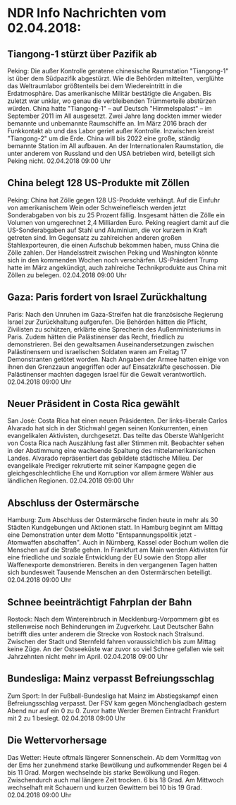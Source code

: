 # NDR Info Nachrichten vom 02.04.2018:


## Tiangong-1 stürzt über Pazifik ab
Peking: Die außer Kontrolle geratene chinesische Raumstation "Tiangong-1" ist über dem Südpazifik abgestürzt. Wie die Behörden mitteilten, verglühte das Weltraumlabor größtenteils bei dem Wiedereintritt in die Erdatmosphäre. Das amerikanische Militär bestätigte die Angaben. Bis zuletzt war unklar, wo genau die verbleibenden Trümmerteile abstürzen würden. China hatte "Tiangong-1" – auf Deutsch "Himmelspalast" – im September 2011 im All ausgesetzt. Zwei Jahre lang dockten immer wieder bemannte und unbemannte Raumschiffe an. Im März 2016 brach der Funkkontakt ab und das Labor geriet außer Kontrolle. Inzwischen kreist "Tiangong-2" um die Erde. China will bis 2022 eine große, ständig bemannte Station im All aufbauen. An der Internationalen Raumstation, die unter anderem von Russland und den USA betrieben wird, beteiligt sich Peking nicht. 02.04.2018 09:00 Uhr 

## China belegt 128 US-Produkte mit Zöllen
Peking: China hat Zölle gegen 128 US-Produkte verhängt. Auf die Einfuhr von amerikanischem Wein oder Schweinefleisch werden jetzt Sonderabgaben von bis zu 25 Prozent fällig. Insgesamt hätten die Zölle ein Volumen von umgerechnet 2,4 Milliarden Euro. Peking reagiert damit auf die US-Sonderabgaben auf Stahl und Aluminium, die vor kurzem in Kraft getreten sind. Im Gegensatz zu zahlreichen anderen großen Stahlexporteuren, die einen Aufschub bekommen haben, muss China die Zölle zahlen. Der Handelsstreit zwischen Peking und Washington könnte sich in den kommenden Wochen noch verschärfen. US-Präsident Trump hatte im März angekündigt, auch zahlreiche Technikprodukte aus China mit Zöllen zu belegen. 02.04.2018 09:00 Uhr 

## Gaza: Paris fordert von Israel Zurückhaltung
Paris: Nach den Unruhen im Gaza-Streifen hat die französische Regierung Israel zur Zurückhaltung aufgerufen. Die Behörden hätten die Pflicht, Zivilisten zu schützen, erklärte eine Sprecherin des Außenministeriums in Paris. Zudem hätten die Palästinenser das Recht, friedlich zu demonstrieren. Bei den gewaltsamen Auseinandersetzungen zwischen Palästinensern und israelischen Soldaten waren am Freitag 17 Demonstranten getötet worden. Nach Angaben der Armee hatten einige von ihnen den Grenzzaun angegriffen oder auf Einsatzkräfte geschossen. Die Palästinenser machten dagegen Israel für die Gewalt verantwortlich. 02.04.2018 09:00 Uhr 

## Neuer Präsident in Costa Rica gewählt
San José:		Costa Rica hat einen neuen Präsidenten. Der links-liberale Carlos Alvarado hat sich in der Stichwahl gegen seinen Konkurrenten, einen evangelikalen Aktivisten, durchgesetzt. Das teilte das Oberste Wahlgericht von Costa Rica nach Auszählung fast aller Stimmen mit. Beobachter sehen in der Abstimmung eine wachsende Spaltung des mittelamerikanischen Landes. Alvarado repräsentiert das gebildete städtische Milieu. Der evangelikale Prediger rekrutierte mit seiner Kampagne gegen die gleichgeschlechtliche Ehe und Korruption vor allem ärmere Wähler aus ländlichen Regionen. 02.04.2018 09:00 Uhr 

## Abschluss der Ostermärsche
Hamburg: Zum Abschluss der Ostermärsche finden heute in mehr als 30 Städten Kundgebungen und Aktionen statt. In Hamburg beginnt am Mittag eine Demonstration unter dem Motto "Entspannungspolitik jetzt - Atomwaffen abschaffen". Auch in Nürnberg, Kassel oder Bochum wollen die Menschen auf die Straße gehen. In Frankfurt am Main werden Aktivisten für eine friedliche und soziale Entwicklung der EU sowie den Stopp aller Waffenexporte demonstrieren. Bereits in den vergangenen Tagen hatten sich bundesweit Tausende Menschen an den Ostermärschen beteiligt. 02.04.2018 09:00 Uhr 

## Schnee beeinträchtigt Fahrplan der Bahn
Rostock: Nach dem Wintereinbruch in Mecklenburg-Vorpommern gibt es stellenweise noch Behinderungen im Zugverkehr. Laut Deutscher Bahn betrifft dies unter anderem die Strecke von Rostock nach Stralsund. Zwischen der Stadt und Sternfeld fahren voraussichtlich bis zum Mittag keine Züge. An der Ostseeküste war zuvor so viel Schnee gefallen wie seit Jahrzehnten nicht mehr im April. 02.04.2018 09:00 Uhr 

## Bundesliga: Mainz verpasst Befreiungsschlag
Zum Sport: In der Fußball-Bundesliga hat Mainz im Abstiegskampf einen Befreiungsschlag verpasst. Der FSV kam gegen Mönchengladbach gestern Abend nur auf ein 0 zu 0. Zuvor hatte Werder Bremen Eintracht Frankfurt mit 2 zu 1 besiegt. 02.04.2018 09:00 Uhr 

## Die Wettervorhersage
Das Wetter: Heute oftmals längerer Sonnenschein. Ab dem Vormittag von der Ems her zunehmend starke Bewölkung und aufkommender Regen bei 4 bis 11 Grad. Morgen wechselnde bis starke Bewölkung und Regen. Zwischendurch auch mal längere Zeit trocken. 6 bis 18 Grad. Am Mittwoch wechselhaft mit Schauern und kurzen Gewittern bei 10 bis 19 Grad. 02.04.2018 09:00 Uhr 
